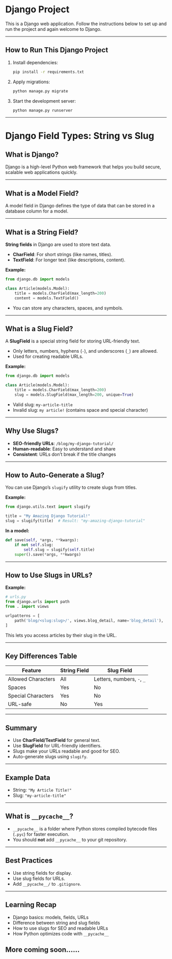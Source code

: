 # Django Project

This is a Django web application. Follow the instructions below to set up and run the project and again welcome to Django.

---

## How to Run This Django Project

1. Install dependencies:
   ```bash
   pip install -r requirements.txt
   ```
2. Apply migrations:
   ```bash
   python manage.py migrate
   ```
3. Start the development server:
   ```bash
   python manage.py runserver
   ```

---

# Django Field Types: String vs Slug

## What is Django?
Django is a high-level Python web framework that helps you build secure, scalable web applications quickly.

---

## What is a Model Field?
A model field in Django defines the type of data that can be stored in a database column for a model.

---

## What is a String Field?
**String fields** in Django are used to store text data.

- **CharField**: For short strings (like names, titles).
- **TextField**: For longer text (like descriptions, content).

**Example:**
```python
from django.db import models

class Article(models.Model):
    title = models.CharField(max_length=200)
    content = models.TextField()
```
- You can store any characters, spaces, and symbols.

---

## What is a Slug Field?
A **SlugField** is a special string field for storing URL-friendly text.

- Only letters, numbers, hyphens (`-`), and underscores (`_`) are allowed.
- Used for creating readable URLs.

**Example:**
```python
from django.db import models

class Article(models.Model):
    title = models.CharField(max_length=200)
    slug = models.SlugField(max_length=200, unique=True)
```
- Valid slug: `my-article-title`
- Invalid slug: `my article!` (contains space and special character)

---

## Why Use Slugs?
- **SEO-friendly URLs**: `/blog/my-django-tutorial/`
- **Human-readable**: Easy to understand and share
- **Consistent**: URLs don’t break if the title changes

---

## How to Auto-Generate a Slug?
You can use Django’s `slugify` utility to create slugs from titles.

**Example:**
```python
from django.utils.text import slugify

title = "My Amazing Django Tutorial!"
slug = slugify(title)  # Result: "my-amazing-django-tutorial"
```

**In a model:**
```python
def save(self, *args, **kwargs):
    if not self.slug:
        self.slug = slugify(self.title)
    super().save(*args, **kwargs)
```

---

## How to Use Slugs in URLs?
**Example:**
```python
# urls.py
from django.urls import path
from . import views

urlpatterns = [
    path('blog/<slug:slug>/', views.blog_detail, name='blog_detail'),
]
```
This lets you access articles by their slug in the URL.

---

## Key Differences Table

| Feature           | String Field        | Slug Field                |
|-------------------|--------------------|---------------------------|
| Allowed Characters| All                | Letters, numbers, `-`, `_`|
| Spaces            | Yes                | No                        |
| Special Characters| Yes                | No                        |
| URL-safe          | No                 | Yes                       |

---

## Summary
- Use **CharField/TextField** for general text.
- Use **SlugField** for URL-friendly identifiers.
- Slugs make your URLs readable and good for SEO.
- Auto-generate slugs using `slugify`.

---

## Example Data

- String: `"My Article Title!"`
- Slug: `"my-article-title"`

---

## What is `__pycache__`?
- `__pycache__` is a folder where Python stores compiled bytecode files (`.pyc`) for faster execution.
- You should **not** add `__pycache__` to your git repository.

---

## Best Practices
- Use string fields for display.
- Use slug fields for URLs.
- Add `__pycache__/` to `.gitignore`.

---

## Learning Recap
- Django basics: models, fields, URLs
- Difference between string and slug fields
- How to use slugs for SEO and readable URLs
- How Python optimizes code with `__pycache__`

## More coming soon......